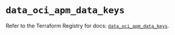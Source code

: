 # `data_oci_apm_data_keys`

Refer to the Terraform Registry for docs: [`data_oci_apm_data_keys`](https://registry.terraform.io/providers/oracle/oci/7.19.0/docs/data-sources/apm_data_keys).
